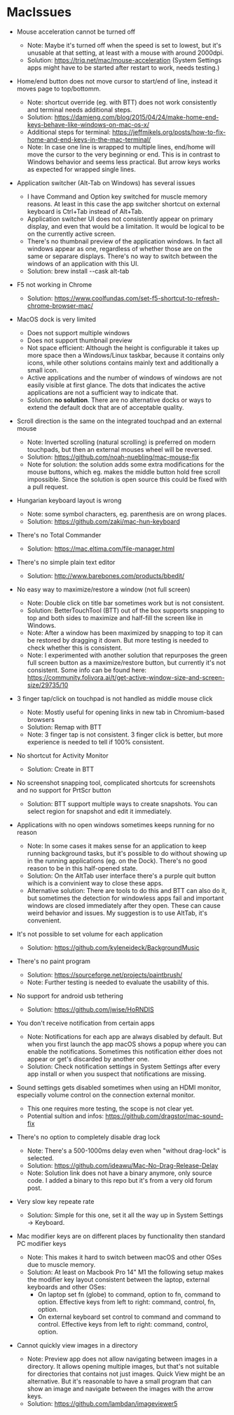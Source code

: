 # MacIssues

- Mouse acceleration cannot be turned off
  - Note: Maybe it's turned off when the speed is set to lowest, but it's unusable at that setting, at least with a mouse with around 2000dpi.
  - Solution: https://triq.net/mac/mouse-acceleration (System Settings apps might have to be started after restart to work, needs testing.)

- Home/end button does not move cursor to start/end of line, instead it moves page to top/bottomm.
  - Note: shortcut override (eg. with BTT) does not work consistently and terminal needs additional steps.
  - Solution: https://damieng.com/blog/2015/04/24/make-home-end-keys-behave-like-windows-on-mac-os-x/
  - Additional steps for terminal: https://jeffmikels.org/posts/how-to-fix-home-and-end-keys-in-the-mac-terminal/
  - Note: In case one line is wrapped to multiple lines, end/home will move the cursor to the very beginning or end. This is in contrast to Windows behavior and seems less practical. But arrow keys works as expected for wrapped single lines.

- Application switcher (Alt-Tab on Windows) has several issues
  - I have Command and Option key switched for muscle memory reasons. At least in this case the app switcher shortcut on external keyboard is Ctrl+Tab instead of Alt+Tab.
  - Application switcher UI does not consistently appear on primary display, and even that would be a limitation. It would be logical to be on the currently active screen.
  - There's no thumbnail preview of the application windows. In fact all windows appear as one, regardless of whether those are on the same or separare displays. There's no way to switch between the windows of an application with this UI.
  - Solution: brew install --cask alt-tab

- F5 not working in Chrome
  - Solution: https://www.coolfundas.com/set-f5-shortcut-to-refresh-chrome-browser-mac/

- MacOS dock is very limited
  - Does not support multiple windows
  - Does not support thumbnail preview
  - Not space efficient: Although the height is configurable it takes up more space then a Windows/Linux taskbar, because it contains only icons, while other solutions contains mainly text and additionally a small icon.
  - Active applications and the number of windows of windows are not easily visible at first glance. The dots that indicates the active applications are not a sufficient way to indicate that.
  - Solution: **no solution**. There are no alternative docks or ways to extend the default dock that are of acceptable quality.

- Scroll direction is the same on the integrated touchpad and an external mouse
  - Note: Inverted scrolling (natural scrolling) is preferred on modern touchpads, but then an external mouses wheel will be reversed.
  - Solution: https://github.com/noah-nuebling/mac-mouse-fix
  - Note for solution: the solution adds some extra modifications for the mouse buttons, which eg. makes the middle button hold free scroll impossible. Since the solution is open source this could be fixed with a pull request.

- Hungarian keyboard layout is wrong
  - Note: some symbol characters, eg. parenthesis are on wrong places.
  - Solution: https://github.com/zaki/mac-hun-keyboard

- There's no Total Commander
  - Solution: https://mac.eltima.com/file-manager.html

- There's no simple plain text editor
  - Solution: http://www.barebones.com/products/bbedit/

- No easy way to maximize/restore a window (not full screen)
  - Note: Double click on title bar sometimes work but is not consistent.
  - Solution: BetterTouchTool (BTT) out of the box supports snapping to top and both sides to maximize and half-fill the screen like in Windows.
  - Note: After a window has been maximized by snapping to top it can be restored by dragging it down. But more testing is needed to check whether this is consistent.
  - Note: I experimented with another solution that repurposes the green full screen button as a maximize/restore button, but currently it's not consistent. Some info can be found here: https://community.folivora.ai/t/get-active-window-size-and-screen-size/29735/10

- 3 finger tap/click on touchpad is not handled as middle mouse click
  - Note: Mostly useful for opening links in new tab in Chromium-based browsers
  - Solution: Remap with BTT
  - Note: 3 finger tap is not consistent. 3 finger click is better, but more experience is needed to tell if 100% consistent.

- No shortcut for Activity Monitor
  - Solution: Create in BTT

- No screenshot snapping tool, complicated shortcuts for screenshots and no support for PrtScr button
  - Solution: BTT support multiple ways to create snapshots. You can select region for snapshot and edit it immediately.

- Applications with no open windows sometimes keeps running for no reason
  - Note: In some cases it makes sense for an application to keep running background tasks, but it's possible to do without showing up in the running applications (eg. on the Dock). There's no good reason to be in this half-opened state.
  - Solution: On the AltTab user interface there's a purple quit button wihich is a convinient way to close these apps.
  - Alternative solution: There are tools to do this and BTT can also do it, but sometimes the detection for windowless apps fail and important windows are closed immediately after they open. These can cause weird behavior and issues. My suggestion is to use AltTab, it's convenient.

- It's not possible to set volume for each application
  - Solution: https://github.com/kyleneideck/BackgroundMusic

- There's no paint program
  - Solution: https://sourceforge.net/projects/paintbrush/
  - Note: Further testing is needed to evaluate the usability of this.

- No support for android usb tethering
  - Solution: https://github.com/jwise/HoRNDIS

- You don't receive notification from certain apps
  - Note: Notifications for each app are always disabled by default. But when you first launch the app macOS shows a popup where you can enable the notifications. Sometimes this notification either does not appear or get's discarded by another one.
  - Solution: Check notification settings in System Settings after every app install or when you suspect that notifications are missing.

- Sound settings gets disabled sometimes when using an HDMI monitor, especially volume control on the connection external monitor.
  - This one requires more testing, the scope is not clear yet.
  - Potential sultion and infos: https://github.com/dragstor/mac-sound-fix

- There's no option to completely disable drag lock
  - Note: There's a 500-1000ms delay even when "without drag-lock" is selected.
  - Solution: https://github.com/ideawu/Mac-No-Drag-Release-Delay
  - Note: Solution link does not have a binary anymore, only source code. I added a binary to this repo but it's from a very old forum post.

- Very slow key repeate rate
  - Solution: Simple for this one, set it all the way up in System Settings -> Keyboard.

- Mac modifier keys are on different places by functionality then standard PC modifier keys
  - Note: This makes it hard to switch between macOS and other OSes due to muscle memory.
  - Solution: At least on Macbook Pro 14" M1 the following setup makes the modifier key layout consistent between the laptop, external keyboards and other OSes:
    - On laptop set fn (globe) to command, option to fn, command to option. Effective keys from left to right: command, control, fn, option.
    - On external keyboard set control to command and command to control. Effective keys from left to right: command, control, option.

- Cannot quickly view images in a directory
  - Note: Preview app does not allow navigating between images in a directory. It allows opening multiple images, but that's not suitable for directories that contains not just images. Quick View might be an alternative. But it's reasonable to have a small program that can show an image and navigate between the images with the arrow keys.
  - Solution: https://github.com/lambdan/imageviewer5
